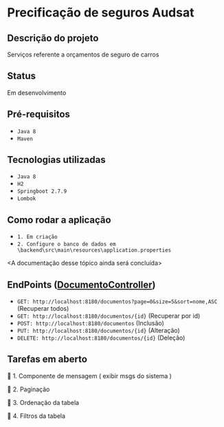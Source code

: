 # Precificação de seguros Audsat

## Descrição do projeto 

<p align="justify">
  Serviços referente a orçamentos de seguro de carros
</p>

## Status

<p align="justify">
  Em desenvolvimento
</p>

## Pré-requisitos

- ``Java 8``
- ``Maven``

## Tecnologias utilizadas

- ``Java 8``
- ``H2``
- ``Springboot 2.7.9``
- ``Lombok``

## Como rodar a aplicação

- ``1. Em criação``
- ``2. Configure o banco de dados em \backend\src\main\resources\application.properties``

<A documentação desse tópico ainda será concluída>

## EndPoints ([DocumentoController](https://github.com/GuidoFPC/springbootvue/blob/main/backend/src/main/java/br/leg/camara/helloword/controllers/DocumentoController.java))

- ``GET: http://localhost:8180/documentos?page=0&size=5&sort=nome,ASC`` (Recuperar todos)
- ``GET: http://localhost:8180/documentos/{id}`` (Recuperar por id)
- ``POST: http://localhost:8180/documentos`` (Inclusão)
- ``PUT: http://localhost:8180/documentos/{id}`` (Alteração)
- ``DELETE: http://localhost:8180/documentos/{id}`` (Deleção)

## Tarefas em aberto

:memo: 1. Componente de mensagem ( exibir msgs do sistema )

:memo: 2. Paginação

:memo: 3. Ordenação da tabela

:memo: 4. Filtros da tabela